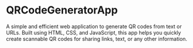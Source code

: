 # QRCodeGeneratorApp
A simple and efficient web application to generate QR codes from text or URLs. Built using HTML, CSS, and JavaScript, this app helps you quickly create scannable QR codes for sharing links, text, or any other information.
